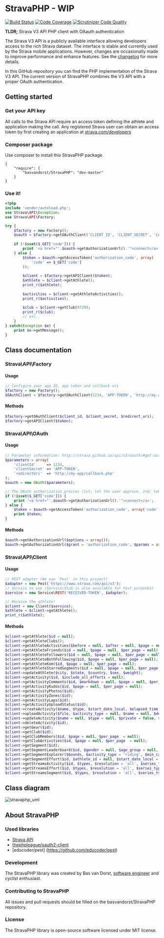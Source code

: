 StravaPHP - WIP
=========
[![Build Status](https://scrutinizer-ci.com/g/basvandorst/StravaPHP/badges/build.png?b=master)](https://scrutinizer-ci.com/g/basvandorst/StravaPHP/build-status/master)
[![Code Coverage](https://scrutinizer-ci.com/g/basvandorst/StravaPHP/badges/coverage.png?b=master)](https://scrutinizer-ci.com/g/basvandorst/StravaPHP/?branch=master)
[![Scrutinizer Code Quality](https://scrutinizer-ci.com/g/basvandorst/StravaPHP/badges/quality-score.png?b=master)](https://scrutinizer-ci.com/g/basvandorst/StravaPHP/?branch=master)

**TLDR;** Strava V3 API PHP client with OAauth authentication

The Strava V3 API is a publicly available interface allowing developers access 
to the rich Strava dataset. The interface is stable and currently used by the 
Strava mobile applications. However, changes are occasionally made to improve 
performance and enhance features. See the [changelog](http://strava.github.io/api/v3/changelog/) for more details.

In this GitHub repository you can find the PHP implementation of the 
Strava V3 API. The current version of StravaPHP combines the V3 API 
with a proper OAuth authentication.

## Getting started
### Get your API key
All calls to the Strava API require an access token defining the athlete and 
application making the call. Any registered Strava user can obtain an access 
token by first creating an application at [strava.com/developers](http://www.strava.com/developers)

### Composer package 
Use composer to install this StravaPHP package.

```
{
    "require": {
        "basvandorst/StravaPHP": "dev-master"
    }
}
```


### Use it!
```php
<?php 
include 'vendor/autoload.php';
use Strava\API\Exception;
use Strava\API\Factory;

try {
    $factory = new Factory();
    $oauth = $factory->getOAuthClient('CLIENT_ID', 'CLIENT_SECRET', 'CALLBACK URI');
    
    if (!isset($_GET['code'])) {
        print '<a href="'.$oauth->getAuthorizationUrl().'">connect</a>';
    } else {
        $token = $oauth->getAccessToken('authorization_code', array(
            'code' => $_GET['code']
        ));
        
        $client = $factory->getAPIClient($token);
        $athlete = $client->getAthlete();
        print_r($athlete);
        
        $activities = $client->getAthleteActivities();
        print_r($activities);
        
        $club = $client->getClub(9729);
        print_r($club);
        // etc..
    }
} catch(Exception $e) {
    print $e->getMessage();
}
```

## Class documentation

### Strava\API\Factory
#### Usage
```php
// Configure your app ID, app token and callback uri
$factory = new Factory();
$OAuthClient = $factory->getOAuthClient(1234, 'APP-TOKEN', 'http://my-app/callback.php');
```
#### Methods
```php
$factory->getOAuthClient($client_id, $client_secret, $redirect_uri);
$factory->getAPIClient($token);
```

### Strava\API\OAuth
#### Usage
```php
// Parameter information: http://strava.github.io/api/v3/oauth/#get-authorize
$parameters = array(
    'clientId'     => 1234,
    'clientSecret' => 'APP-TOKEN',
    'redirectUri'  => 'http://my-app/callback.php'
);
$oauth = new OAuth($parameters);

// The OAuth authorization procces (1st; let the user approve, 2nd; token exchange with Strava)
if (!isset($_GET['code'])) {
    print '<a href="'.$oauth->getAuthorizationUrl().'">connect</a>';
} else {
    $token = $oauth->getAccessToken('authorization_code', array('code' => $_GET['code']));
    print $token;
}
```
#### Methods
```php
$oauth->getAuthorizationUrl($options = array());
$oauth->getAuthorizationUrl($grant = 'authorization_code', $params = array());
```
### Strava\API\Client
#### Usage
```php
// REST adapter (We use `Pest` in this project)
$adapter = new Pest('https://www.strava.com/api/v3');
// Service to use (Service\Stub is also available for test purposes)
$service = new Service\REST('RECEIVED-TOKEN', $adapter);

// Receive the athlete!
$client = new Client($service);
$athlete = $client->getAthlete();
print_r($athlete);
```
#### Methods
```php
$client->getAthlete($id = null);
$client->getAthleteClubs();
$client->getAthleteActivities($before = null, $after = null, $page = null, $per_page = null);
$client->getAthleteFriends($id = null, $page = null, $per_page = null);
$client->getAthleteFollowers($id = null, $page = null, $per_page = null);
$client->getAthleteBothFollowing($id, $page = null, $per_page = null);
$client->getAthleteKom($id, $page = null, $per_page = null);
$client->getAthleteStarredSegments($id = null, $page = null, $per_page = null);
$client->updateAthlete($city, $state, $country, $sex, $weight);
$client->getActivity($id, $include_all_efforts = null);
$client->getActivityComments($id, $markdown = null, $page = null, $per_page = null);
$client->getActivityKudos($id, $page = null, $per_page = null);
$client->getActivityPhotos($id);
$client->getActivityZones($id);
$client->getActivityLaps($id);
$client->getActivityUploadStatus($id);
$client->createActivity($name, $type, $start_date_local, $elapsed_time, $description = null, $distance = null);
$client->uploadActivity($file, $activity_type = null, $name = null, $description = null, $private = null, $trainer = null, $data_type = null, $external_id = null);
$client->updateActivity($name = null, $type = null, $private = false, $commute = false, $trainer = false, $gear_id = null, $description = null);
$client->deleteActivity($id);
$client->getGear($id);
$client->getClub($id);
$client->getClubMembers($id, $page = null, $per_page  = null);
$client->getClubActivities($id, $page = null, $per_page  = null);
$client->getSegment($id);
$client->getSegmentLeaderboard($id, $gender = null, $age_group = null, $weight_class = null, $following = null, $club_id = null, $date_range = null, $page = null, $per_page = null);
$client->getSegmentExplorer($bounds, $activity_type = 'riding', $min_cat = null, $max_cat = null);
$client->getSegmentEffort($id, $athlete_id = null, $start_date_local = null, $end_date_local = null, $page = null, $per_page = null);
$client->getStreamsActivity($id, $types, $resolution = 'all', $series_type = 'distance');
$client->getStreamsEffort($id, $types, $resolution = 'all', $series_type = 'distance');
$client->getStreamsSegment($id, $types, $resolution = 'all', $series_type = 'distance');
```

## Class diagram
![stravaphp_uml](https://cloud.githubusercontent.com/assets/1196963/4705696/764cd4e2-587e-11e4-8c9f-d265255ee0a2.png)



## About StravaPHP
### Used libraries
- [Strava API](http://strava.github.io/api/)
- [thephpleague/oauth2-client](https://github.com/thephpleague/oauth2-client/)
- [educoder/pest] (https://github.com/educoder/pest)

### Development
The StravaPHP library was created by Bas van Dorst, [software engineer](https://www.linkedin.com/in/basvandorst) and cyclist enthusiast.

### Contributing to StravaPHP
All issues and pull requests should be filled on the basvandorst/StravaPHP repository.

### License
The StravaPHP library is open-source software licensed under MIT license.

